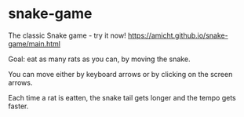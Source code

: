 # snake-game

The classic Snake game - try it now!
https://amicht.github.io/snake-game/main.html

Goal: eat as many rats as you can, by moving the snake.



You can move either by keyboard arrows or by clicking on the screen arrows.

Each time a rat is eatten, the snake tail gets longer and the tempo gets faster.
